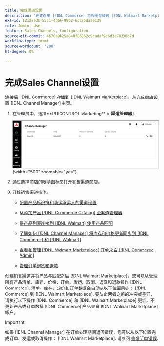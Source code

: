 ```yaml
---
title: 完成渠道设置
description: '创建连接 [!DNL Commerce] 将视图存储到 [!DNL Walmart Marketplace]，打开渠道并完成渠道配置。 然后，开始从添加产品、管理列表、库存、定价和订单的过程 [!DNL Channel Manager].'
exl-id: 12127e3b-55c1-4db6-98b2-6dc8bdaae139
role: Admin, User
feature: Sales Channels, Configuration
source-git-commit: 4670e9b25a840f86862c9cadaf9e6d3e70330b7d
workflow-type: tm+mt
source-wordcount: '200'
ht-degree: 0%

---
```


# 完成Sales Channel设置

连接后 [!DNL Commerce] 存储到 [!DNL Walmart Marketplace]，从完成商店设置 [!DNL Channel Manager] 主页。

1. 在管理员中，选择**[!UICONTROL Marketing** > **渠道管理器**].

   ![管理渠道管理器存储](assets/channel-manager-setup-first-store.png){width="500" zoomable="yes"}

1. 通过选择商店的眼睛图标来打开销售渠道商店。

1. 开始销售渠道操作。

   - [配置产品标识符和装运承运人的渠道设置](settings-overview.md)

   - [从添加产品 [!DNL Commerce Catalog] 至渠道管理器](add-products-to-channel-store.md)

   - [将产品列表连接到 [!DNL Walmart] 使用产品匹配](connect-listings-to-marketplace.md)

   - [了解如何 [!DNL Channel Manager] 将库存和价格更新同步到 [!DNL Commerce] 和 [!DNL Walmart]](inventory-and-price-updates.md)

   - [查看和管理 [!DNL Walmart Marketplace] 订单来自 [!DNL Commerce Admin]](manage-orders.md)

   - [管理订单退货和退款](return-refund-orders.md)

创建销售渠道并将产品与匹配之后 [!DNL Walmart Marketplace]，您可以从管理所有产品清单、库存、价格、订单、发运、取消、退货和退款操作 [!DNL Commerce]. 清单、库存、定价和订单数据会自动从以下位置同步： [!DNL Commerce] 到 [!DNL Walmart Marketplace]. 要防止两者之间的冲突或差异，请执行以下操作 [!DNL Commerce] 和 [!DNL Walmart Marketplace] 更新，不更新产品或订单数据 [!DNL Commerce] 产品来自 [!DNL Walmart Marketplace] 帐户。

>[!IMPORTANT]
>
>如果 [!DNL Channel Manager] 在订单处理期间返回错误，您可以从以下位置完成订单、发运或取消操作： [!DNL Walmart Marketplace]. 请参阅 [修复订单错误](process-orders.md#fix-order-errors).
